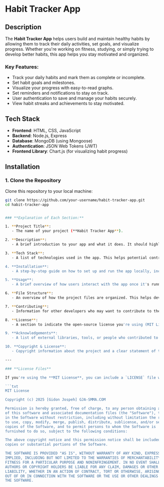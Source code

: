# Habit Tracker App

## Description

The **Habit Tracker App** helps users build and maintain healthy habits by allowing them to track their daily activities, set goals, and visualize progress. Whether you're working on fitness, studying, or simply trying to develop better habits, this app helps you stay motivated and organized.

### Key Features:
- Track your daily habits and mark them as complete or incomplete.
- Set habit goals and milestones.
- Visualize your progress with easy-to-read graphs.
- Set reminders and notifications to stay on track.
- User authentication to save and manage your habits securely.
- View habit streaks and achievements to stay motivated.

## Tech Stack

- **Frontend**: HTML, CSS, JavaScript
- **Backend**: Node.js, Express
- **Database**: MongoDB (using Mongoose)
- **Authentication**: JSON Web Tokens (JWT)
- **Frontend Library**: Chart.js (for visualizing habit progress)

## Installation

### 1. Clone the Repository

Clone this repository to your local machine:

```bash
git clone https://github.com/your-username/habit-tracker-app.git
cd habit-tracker-app


### **Explanation of Each Section:**

1. **Project Title**: 
   - The name of your project (**Habit Tracker App**).

2. **Description**: 
   - A brief introduction to your app and what it does. It should highlight the core features to attract users and developers.

3. **Tech Stack**: 
   - A list of technologies used in the app. This helps potential contributors and users understand the tools you've used to build the app.

4. **Installation**: 
   - A step-by-step guide on how to set up and run the app locally, including installation of dependencies, environment variable configuration, and running the app.

5. **Usage**: 
   - A brief overview of how users interact with the app once it's running.

6. **File Structure**: 
   - An overview of how the project files are organized. This helps developers understand the architecture of the project.

7. **Contributing**: 
   - Information for other developers who may want to contribute to the project. It explains the steps to fork the repo, make changes, and submit a pull request.

8. **License**: 
   - A section to indicate the open-source license you're using (MIT License in this case). This is important for legal purposes and transparency.

9. **Acknowledgements**: 
   - A list of external libraries, tools, or people who contributed to the project.

10. **Copyright & License**: 
   - Copyright information about the project and a clear statement of the license under which it's distributed.

---

### **License Files**

If you're using the **MIT License**, you can include a `LICENSE` file with the following content:

```txt
MIT License

Copyright (c) 2025 [Gidon Jospeh] GJA-SMMA.COM  

Permission is hereby granted, free of charge, to any person obtaining a copy
of this software and associated documentation files (the "Software"), to deal
in the Software without restriction, including without limitation the rights
to use, copy, modify, merge, publish, distribute, sublicense, and/or sell
copies of the Software, and to permit persons to whom the Software is
furnished to do so, subject to the following conditions:

The above copyright notice and this permission notice shall be included in all
copies or substantial portions of the Software.

THE SOFTWARE IS PROVIDED "AS IS", WITHOUT WARRANTY OF ANY KIND, EXPRESS OR
IMPLIED, INCLUDING BUT NOT LIMITED TO THE WARRANTIES OF MERCHANTABILITY,
FITNESS FOR A PARTICULAR PURPOSE AND NONINFRINGEMENT. IN NO EVENT SHALL THE
AUTHORS OR COPYRIGHT HOLDERS BE LIABLE FOR ANY CLAIM, DAMAGES OR OTHER
LIABILITY, WHETHER IN AN ACTION OF CONTRACT, TORT OR OTHERWISE, ARISING FROM,
OUT OF OR IN CONNECTION WITH THE SOFTWARE OR THE USE OR OTHER DEALINGS IN
THE SOFTWARE.
